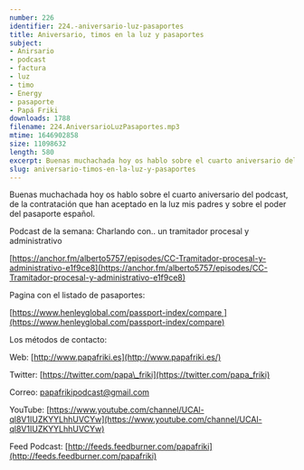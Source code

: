 ```yaml
---
number: 226
identifier: 224.-aniversario-luz-pasaportes
title: Aniversario, timos en la luz y pasaportes
subject:
- Anirsario
- podcast
- factura
- luz
- timo
- Energy
- pasaporte
- Papá Friki
downloads: 1788
filename: 224.AniversarioLuzPasaportes.mp3
mtime: 1646902858
size: 11098632
length: 580
excerpt: Buenas muchachada hoy os hablo sobre el cuarto aniversario del podcast, de la contratación que han aceptado en la luz mis padres y sobre el poder del pasaporte español
slug: aniversario-timos-en-la-luz-y-pasaportes
---
```

Buenas muchachada hoy os hablo sobre el cuarto aniversario del podcast, de la contratación que han aceptado en la luz mis padres y sobre el poder del pasaporte español.

Podcast de la semana: Charlando con.. un tramitador procesal y administrativo

[https://anchor.fm/alberto5757/episodes/CC-Tramitador-procesal-y-administrativo-e1f9ce8](https://anchor.fm/alberto5757/episodes/CC-Tramitador-procesal-y-administrativo-e1f9ce8)

Pagina con el listado de pasaportes:

[https://www.henleyglobal.com/passport-index/compare ](https://www.henleyglobal.com/passport-index/compare)

Los métodos de contacto:

Web: [http://www.papafriki.es](http://www.papafriki.es/)

Twitter: [https://twitter.com/papa\_friki](https://twitter.com/papa_friki)

Correo: [papafrikipodcast@gmail.com](https://archive.org/details/papafrikipodast@gmail.com)

YouTube: [https://www.youtube.com/channel/UCAl-ql8V1IUZKYYLhhUVCYw](https://www.youtube.com/channel/UCAl-ql8V1IUZKYYLhhUVCYw)

Feed Podcast: [http://feeds.feedburner.com/papafriki](http://feeds.feedburner.com/papafriki)